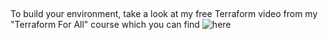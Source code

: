 ##

To build your environment, take a look at my free Terraform video from my "Terraform For All" course which you can find ![here](https://www.youtube.com/watch?v=PR3RnimYd2k&t=1s)